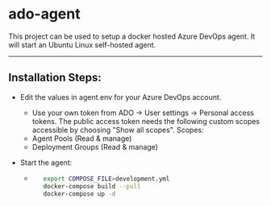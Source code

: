 # ado-agent

This project can be used to setup a docker hosted Azure DevOps agent. It will
start an Ubuntu Linux self-hosted agent.

---

## Installation Steps:

+ Edit the values in agent.env for your Azure DevOps account.

    - Use your own token from ADO -> User settings -> Personal access tokens.
The public access token needs the following custom scopes accessible by
choosing "Show all scopes".
Scopes:
    * Agent Pools (Read & manage)
    * Deployment Groups (Read & manage)

+ Start the agent:
    - ```bash
         export COMPOSE_FILE=development.yml
         docker-compose build --pull
         docker-compose up -d
    ```
